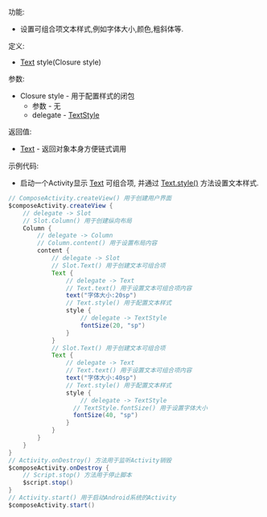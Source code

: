 功能:

+ 设置可组合项文本样式,例如字体大小,颜色,粗斜体等.

定义:

+ [Text](/API/UI/Compose/Widget/Text/README.md) style(Closure style)

参数:

+ Closure style - 用于配置样式的闭包
    + 参数 - 无
    + delegate - [TextStyle](/API/UI/Compose/Theme/Typography/TextStyle/README.md)

返回值:

+ [Text](/API/UI/Compose/Widget/Text/README.md) - 返回对象本身方便链式调用

示例代码:

+ 启动一个Activity显示 [Text](/API/UI/Compose/Widget/Text/README.md) 可组合项,
  并通过 [Text.style()](/API/UI/Compose/Widget/Text/README.md?id=style) 方法设置文本样式.

```groovy
// ComposeActivity.createView() 用于创建用户界面
$composeActivity.createView {
    // delegate -> Slot
    // Slot.Column() 用于创建纵向布局
    Column {
        // delegate -> Column
        // Column.content() 用于设置布局内容
        content {
            // delegate -> Slot
            // Slot.Text() 用于创建文本可组合项
            Text {
                // delegate -> Text
                // Text.text() 用于设置文本可组合项内容
                text("字体大小:20sp")
                // Text.style() 用于配置文本样式
                style {
                    // delegate -> TextStyle 
                    fontSize(20, "sp")
                }
            }
            // Slot.Text() 用于创建文本可组合项
            Text {
                // delegate -> Text
                // Text.text() 用于设置文本可组合项内容
                text("字体大小:40sp")
                // Text.style() 用于配置文本样式
                style {
                    // delegate -> TextStyle 
                  // TextStyle.fontSize() 用于设置字体大小
                  fontSize(40, "sp")
                }
            }
        }
    }
}
// Activity.onDestroy() 方法用于监听Activity销毁
$composeActivity.onDestroy {
    // Script.stop() 方法用于停止脚本
    $script.stop()
}
// Activity.start() 用于启动Android系统的Activity
$composeActivity.start()
```